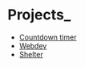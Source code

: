 # Projects_

* [Countdown timer](https://apliton.github.io/Projects/countdown_timer/) 
* [Webdev](https://apliton.github.io/Projects/webdev/)
* [Shelter](https://apliton.github.io/Projects/shelter/pages/main/)